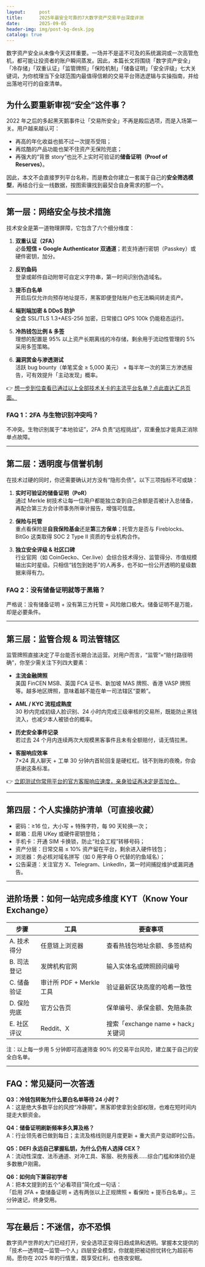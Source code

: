 ```yaml
---
layout:     post
title:      2025年最安全可靠的7大数字资产交易平台深度评测
date:       2025-09-05
header-img: img/post-bg-desk.jpg
catalog: true
---
```


数字资产安全从未像今天这样重要。一场并不是遥不可及的系统漏洞或一次高管危机，都可能让投资者的账户瞬间蒸发。因此，本篇长文将围绕「数字资产安全」「冷存储」「双重认证」「监管牌照」「保险机制」「储备证明」「安全评级」七大关键词，为你梳理当下全球范围内最值得信赖的交易平台筛选逻辑与实操指南，并给出落地可行的自查清单。

## 为什么要重新审视“安全”这件事？

2022 年之后的多起黑天鹅事件让「交易所安全」不再是殿后选项，而是入场第一关。用户越来越认可：  
- 再高的年化收益也抵不过一次提币受阻；  
- 再炫酷的产品功能也架不住资产无保险兜底；  
- 再强大的“背景 story”也比不上实时可验证的**储备证明（Proof of Reserves）**。  

因此，本文不会直接罗列平台名称，而是教会你建立一套属于自己的**安全筛选模型**，再结合行业一线数据，按图索骥找到最契合自身需求的那一个。

---

## 第一层：网络安全与技术措施

技术安全是第一道物理屏障，它包含了六个细分维度：

1. **双重认证（2FA）**  
   必备**短信 + Google Authenticator 双通道**；若支持通行密钥（Passkey）或硬件密钥，加分。

2. **反钓鱼码**  
   登录或邮件自动附带可自定义字符串，第一时间识别伪造域名。

3. **提币白名单**  
   开启后仅允许向预存地址提币，黑客即便登陆账户也无法瞬间转走资产。

4. **端到端加密 & DDoS 防护**  
   全盘 SSL/TLS 1.3+AES-256 加密，日常接口 QPS 100k 仍能稳态运行。

5. **冷热钱包比例 & 多签**  
   理想的配置是 95% 以上资产长期离线的冷存储，剩余用于流动性管理的 5% 采用多签策略。

6. **漏洞赏金与渗透测试**  
   活跃 bug bounty（单笔奖金 ≥ 5,000 美元） + 每半年一次的第三方渗透报告，可有效提升「主动发现」概率。

👉 [想一步到位查看已通过以上全部技术关卡的主流平台名单？点此直达汇总页面。](https://okxdog.com/)

### FAQ 1：2FA 与生物识别冲突吗？
不冲突。生物识别属于“本地验证”，2FA 负责“远程挑战”，双重叠加才能真正消除单点故障。

---

## 第二层：透明度与信誉机制

在技术过硬的同时，你还需要确认对方没有“隐形负债”。以下三项指标不可或缺：

1. **实时可验证的储备证明（PoR）**  
   通过 Merkle 树技术让每一位用户都能独立查到自己余额是否被计入总储备，再配合第三方会计师事务所审计报告，增强可信度。

2. **保险与托管**  
   重点看保险是**自我保险基金**还是**第三方保单**；托管方是否与 Fireblocks、BitGo 这类取得 SOC 2 Type II 资质的专业机构合作。

3. **独立安全评级 & 社区口碑**  
   行业官网（如 CoinGecko、Cer.live）会综合技术得分、监管得分、市值规模输出实时星级。只相信“钱包到她手”的人再多，也不如一份公开透明的星级数据来得有力。

### FAQ 2：没有储备证明就等于黑箱？
严格说：没有储备证明 + 没有第三方托管 = 风险敞口极大。储备证明不是万能，却是必要条件。

---

## 第三层：监管合规 & 司法管辖区

监管牌照直接决定了平台能否长期合法运营。对用户而言，“监管”=“赔付路径明确”，你至少需关注下列四大要素：

- **主流金融牌照**  
  美国 FinCEN MSB、英国 FCA 证书、新加坡 MAS 牌照、香港 VASP 牌照等。越多地区牌照，意味着越不能在单一司法辖区“耍赖”。

- **AML / KYC 流程成熟度**  
  30 秒内完成初级人脸识别、24 小时内完成三级审核的交易所，既能防止黑钱流入，也减少本人被锁仓的概率。

- **历史安全事件记录**  
  若过去 24 个月内连续两次大规模黑客事件且未有全额赔付，请无情拉黑。

- **客服响应效率**  
  7×24 真人聊天 + 工单 30 分钟内首轮回复是硬杠杠。钱不到账的夜晚，你会感谢这条标准。

👉 [立即测试你常用平台的官方客服响应速度，亲身验证再决定是否加仓。](https://okxdog.com/)

---

## 第四层：个人实操防护清单（可直接收藏）

- 密码：≥16 位，大小写 + 特殊字符，每 90 天轮换一次；  
- 邮箱：启用 UKey 或硬件密钥登陆；  
- 手机卡：开通 SIM 卡换锁，防止“社会工程”转移号码；  
- 资产分层：日常交易 ≤ 10% 资产留在平台，剩余进入硬件钱包；  
- 浏览器：务必核对域名拼写（如 0 用字母 O 代替的钓鱼域名）；  
- 公告渠道：关注官方 X、Telegram、LinkedIn，第一时间捕捉维护或漏洞通告。

---

## 进阶场景：如何一站完成多维度 KYT（Know Your Exchange）

| 步骤 | 工具 | 要查事项 |
| --- | --- | --- |
| A. 技术得分 | 任意链上浏览器 | 查看热钱包地址余额、多签结构 |
| B. 司法登记 | 发牌机构官网 | 输入实体名或牌照顾问编号 |
| C. 储备验证 | 审计所 PDF + Merkle 工具 | 验证最新区块高度的哈希一致性 |
| D. 保险兜底 | 官方公告页 | 保单编号、承保金额、免赔条款 |
| E. 社区评议 | Reddit、X | 搜索「exchange name + hack」关键词 |

注：以上每一步用 5 分钟即可高速筛查 90% 的交易平台风险，建立属于自己的安全白名单。

---

## FAQ：常见疑问一次答透

**Q3：冷钱包转账为什么要白名单等待 24 小时？**  
A：这是绝大多数平台的风控“冷静期”。黑客即使拿到全部权限，也难在短时间内提走大额资金。

**Q4：储备证明刷新频率多久算及格？**  
A：行业领先者已做到每日；主流及格线则是月度更新 + 重大资产变动即时公告。

**Q5：DEFI 永远自己掌握私钥，为什么仍有人选择 CEX？**  
A：流动性深度、法币通道、对冲工具、客服、税务报表……综合门槛和体验仍是多数散户刚需。

**Q6：如何向下兼容初学者**  
A：把本文提到的五个“必看项目”简化成一句话：  
「启用 2FA + 查储备证明 + 选有两张以上正规牌照 + 看保险 + 提币白名单」。三分钟速记，终身受用。

---

## 写在最后：不迷信，亦不恐惧

数字资产世界的大门已经打开，安全选项正变得⽇趋成熟和透明。掌握本文提供的「技术—透明度—监管—个人」四层安全模型，你就能把被动担忧转化为超前布局。愿你在 2025 年的行情里，既享受红利，也夜夜安眠。